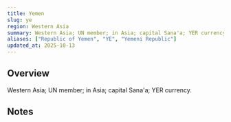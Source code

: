 ```yaml
---
title: Yemen
slug: ye
region: Western Asia
summary: Western Asia; UN member; in Asia; capital Sana'a; YER currency.
aliases: ["Republic of Yemen", "YE", "Yemeni Republic"]
updated_at: 2025-10-13
---
```


## Overview

Western Asia; UN member; in Asia; capital Sana'a; YER currency.

## Notes

<!-- Add your first note below -->
